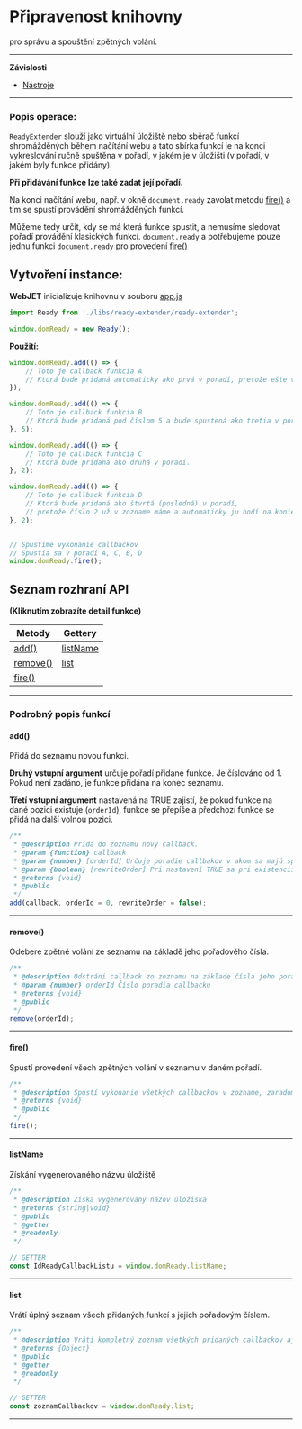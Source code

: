 # Připravenost knihovny

pro správu a spouštění zpětných volání.

***

**Závislosti**

- [Nástroje](tools.md)

***

### Popis operace:

`ReadyExtender` slouží jako virtuální úložiště nebo sběrač funkcí shromážděných během načítání webu a tato sbírka funkcí je na konci vykreslování ručně spuštěna v pořadí, v jakém je v úložišti (v pořadí, v jakém byly funkce přidány).

**Při přidávání funkce lze také zadat její pořadí.**

Na konci načítání webu, např. v okně `document.ready` zavolat metodu [fire()](#požár) a tím se spustí provádění shromážděných funkcí.

Můžeme tedy určit, kdy se má která funkce spustit, a nemusíme sledovat pořadí provádění klasických funkcí. `document.ready` a potřebujeme pouze jednu funkci `document.ready` pro provedení [fire()](#požár)

## Vytvoření instance:

**WebJET** inicializuje knihovnu v souboru [app.js](https://github.com/webjetcms/webjetcms/blob/main/src/main/webapp/admin/v9/src/js/app.js)

```javascript
import Ready from './libs/ready-extender/ready-extender';

window.domReady = new Ready();
```

**Použití:**

```javascript
window.domReady.add(() => {
    // Toto je callback funkcia A
    // Ktorá bude pridaná automaticky ako prvá v poradí, pretože ešte v zozname nemáme nič.
});

window.domReady.add(() => {
    // Toto je callback funkcia B
    // Ktorá bude pridaná pod číslom 5 a bude spustená ako tretia v poradí.
}, 5);

window.domReady.add(() => {
    // Toto je callback funkcia C
    // Ktorá bude pridaná ako druhá v poradí.
}, 2);

window.domReady.add(() => {
    // Toto je callback funkcia D
    // Ktorá bude pridaná ako štvrtá (posledná) v poradí,
    // pretože číslo 2 už v zozname máme a automaticky ju hodí na koniec zoznamu.
}, 2);


// Spustíme vykonanie callbackov
// Spustia sa v poradí A, C, B, D
window.domReady.fire();
```

## Seznam rozhraní API

**(Kliknutím zobrazíte detail funkce)**

| Metody | Gettery
| ------------------- | --------------------- |
| [add()](#přidat)       | [listName](#listName) |
| [remove()](#odstranit) | [list](#list)         |
| [fire()](#požár)     |

***

### Podrobný popis funkcí

#### add()

Přidá do seznamu novou funkci.

**Druhý vstupní argument** určuje pořadí přidané funkce. Je číslováno od 1. Pokud není zadáno, je funkce přidána na konec seznamu.

**Třetí vstupní argument** nastavená na TRUE zajistí, že pokud funkce na dané pozici existuje (`orderId`), funkce se přepíše a předchozí funkce se přidá na další volnou pozici.

```javascript
/**
 * @description Pridá do zoznamu nový callback.
 * @param {function} callback
 * @param {number} [orderId] Určuje poradie callbakov v akom sa majú spúšťať. Čísluje sa od 1. Ak nie je zadané, callback sa pridá na koniec zoznamu.
 * @param {boolean} [rewriteOrder] Pri nastavení TRUE sa pri existencii callbacku na danej pozícii na silu prepíše callback a predošlý sa pridá na najbližšie voľné miesto.
 * @returns {void}
 * @public
 */
add(callback, orderId = 0, rewriteOrder = false);
```

***

#### remove()

Odebere zpětné volání ze seznamu na základě jeho pořadového čísla.

```javascript
/**
 * @description Odstráni callback zo zoznamu na základe čísla jeho poradia.
 * @param {number} orderId Číslo poradia callbacku
 * @returns {void}
 * @public
 */
remove(orderId);
```

***

#### fire()

Spustí provedení všech zpětných volání v seznamu v daném pořadí.

```javascript
/**
 * @description Spustí vykonanie všetkých callbackov v zozname, zaradom podľa poradia.
 * @returns {void}
 * @public
 */
fire();
```

***

#### listName

Získání vygenerovaného názvu úložiště

```javascript
/**
 * @description Získa vygenerovaný názov úložiska
 * @returns {string|void}
 * @public
 * @getter
 * @readonly
 */

// GETTER
const IdReadyCallbackListu = window.domReady.listName;
```

***

#### list

Vrátí úplný seznam všech přidaných funkcí s jejich pořadovým číslem.

```javascript
/**
 * @description Vráti kompletný zoznam všetkých pridaných callbackov aj s ich poradovým číslom
 * @returns {Object}
 * @public
 * @getter
 * @readonly
 */

// GETTER
const zoznamCallbackov = window.domReady.list;
```

***
